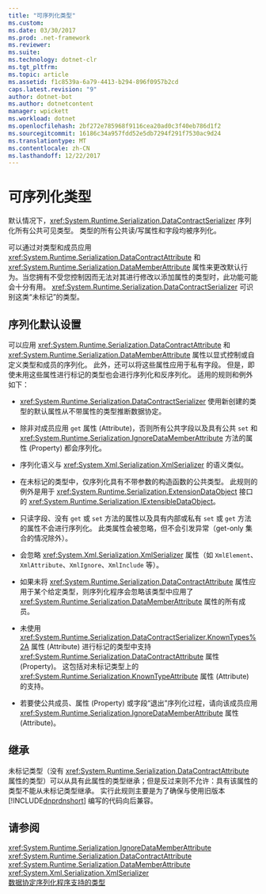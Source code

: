 ```yaml
---
title: "可序列化类型"
ms.custom: 
ms.date: 03/30/2017
ms.prod: .net-framework
ms.reviewer: 
ms.suite: 
ms.technology: dotnet-clr
ms.tgt_pltfrm: 
ms.topic: article
ms.assetid: f1c8539a-6a79-4413-b294-896f0957b2cd
caps.latest.revision: "9"
author: dotnet-bot
ms.author: dotnetcontent
manager: wpickett
ms.workload: dotnet
ms.openlocfilehash: 2bf272e785968f9116cea20ad0c3f40eb786d1f2
ms.sourcegitcommit: 16186c34a957fdd52e5db7294f291f7530ac9d24
ms.translationtype: MT
ms.contentlocale: zh-CN
ms.lasthandoff: 12/22/2017
---
```

# <a name="serializable-types"></a>可序列化类型
默认情况下，<xref:System.Runtime.Serialization.DataContractSerializer> 序列化所有公共可见类型。 类型的所有公共读/写属性和字段均被序列化。  
  
 可以通过对类型和成员应用 <xref:System.Runtime.Serialization.DataContractAttribute> 和 <xref:System.Runtime.Serialization.DataMemberAttribute> 属性来更改默认行为。当您拥有不受您控制因而无法对其进行修改以添加属性的类型时，此功能可能会十分有用。 <xref:System.Runtime.Serialization.DataContractSerializer> 可识别这类“未标记”的类型。  
  
## <a name="serialization-defaults"></a>序列化默认设置  
 可以应用 <xref:System.Runtime.Serialization.DataContractAttribute> 和 <xref:System.Runtime.Serialization.DataMemberAttribute> 属性以显式控制或自定义类型和成员的序列化。 此外，还可以将这些属性应用于私有字段。 但是，即使未用这些属性进行标记的类型也会进行序列化和反序列化。 适用的规则和例外如下：  
  
-   <xref:System.Runtime.Serialization.DataContractSerializer> 使用新创建的类型的默认属性从不带属性的类型推断数据协定。  
  
-   除非对成员应用 `get` 属性 (Attribute)，否则所有公共字段以及具有公共 `set` 和 <xref:System.Runtime.Serialization.IgnoreDataMemberAttribute> 方法的属性 (Property) 都会序列化。  
  
-   序列化语义与 <xref:System.Xml.Serialization.XmlSerializer> 的语义类似。  
  
-   在未标记的类型中，仅序列化具有不带参数的构造函数的公共类型。 此规则的例外是用于 <xref:System.Runtime.Serialization.ExtensionDataObject> 接口的 <xref:System.Runtime.Serialization.IExtensibleDataObject>。  
  
-   只读字段、没有 `get` 或 `set` 方法的属性以及具有内部或私有 `set` 或 `get` 方法的属性不会进行序列化。 此类属性会被忽略，但不会引发异常（get-only 集合的情况除外）。  
  
-   会忽略 <xref:System.Xml.Serialization.XmlSerializer> 属性（如 `XmlElement`、`XmlAttribute`、`XmlIgnore`、`XmlInclude` 等）。  
  
-   如果未将 <xref:System.Runtime.Serialization.DataContractAttribute> 属性应用于某个给定类型，则序列化程序会忽略该类型中应用了 <xref:System.Runtime.Serialization.DataMemberAttribute> 属性的所有成员。  
  
-   未使用 <xref:System.Runtime.Serialization.DataContractSerializer.KnownTypes%2A> 属性 (Attribute) 进行标记的类型中支持 <xref:System.Runtime.Serialization.DataContractAttribute> 属性 (Property)。 这包括对未标记类型上的 <xref:System.Runtime.Serialization.KnownTypeAttribute> 属性 (Attribute) 的支持。  
  
-   若要使公共成员、属性 (Property) 或字段“退出”序列化过程，请向该成员应用 <xref:System.Runtime.Serialization.IgnoreDataMemberAttribute> 属性 (Attribute)。  
  
## <a name="inheritance"></a>继承  
 未标记类型（没有 <xref:System.Runtime.Serialization.DataContractAttribute> 属性的类型）可以从具有此属性的类型继承；但是反过来则不允许：具有该属性的类型不能从未标记类型继承。 实行此规则主要是为了确保与使用旧版本 [!INCLUDE[dnprdnshort](../../../../includes/dnprdnshort-md.md)] 编写的代码向后兼容。  
  
## <a name="see-also"></a>请参阅  
 <xref:System.Runtime.Serialization.IgnoreDataMemberAttribute>  
 <xref:System.Runtime.Serialization.DataContractAttribute>  
 <xref:System.Runtime.Serialization.DataMemberAttribute>  
 <xref:System.Xml.Serialization.XmlSerializer>  
 [数据协定序列化程序支持的类型](../../../../docs/framework/wcf/feature-details/types-supported-by-the-data-contract-serializer.md)
